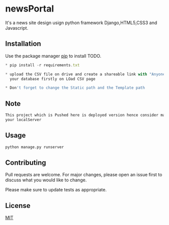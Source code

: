 # newsPortal

It's a news site design usign python framework Django,HTML5,CSS3 and Javascript.

## Installation

Use the package manager [pip](https://pip.pypa.io/en/stable/) to install TODO.

```javascript
* pip install -r requirements.txt

* upload the CSV file on drive and create a shareable link with "Anyone with the link" option enabled and load 
  your database firstly on LOad CSV page

* Don't forget to change the Static path and the Template path
```

## Note

```bash
This project which is Pushed here is deployed version hence consider making necessary changes to run it on 
your localServer
```

## Usage

```python
python manage.py runserver
```

## Contributing
Pull requests are welcome. For major changes, please open an issue first to discuss what you would like to change.

Please make sure to update tests as appropriate.

## License
[MIT](https://choosealicense.com/licenses/mit/)
